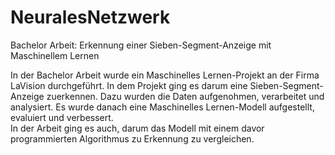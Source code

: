 # NeuralesNetzwerk
Bachelor Arbeit: Erkennung einer Sieben-Segment-Anzeige mit Maschinellem Lernen

In der Bachelor Arbeit wurde ein Maschinelles Lernen-Projekt an der Firma LaVision durchgeführt.
In dem Projekt ging es darum eine Sieben-Segment-Anzeige zuerkennen. 
Dazu wurden die Daten aufgenohmen, verarbeitet und analysiert.
Es wurde danach eine Maschinelles Lernen-Modell aufgestellt, evaluiert und verbessert.\
In der Arbeit ging es auch, darum das Modell mit einem davor programmierten Algorithmus zu Erkennung zu vergleichen.
